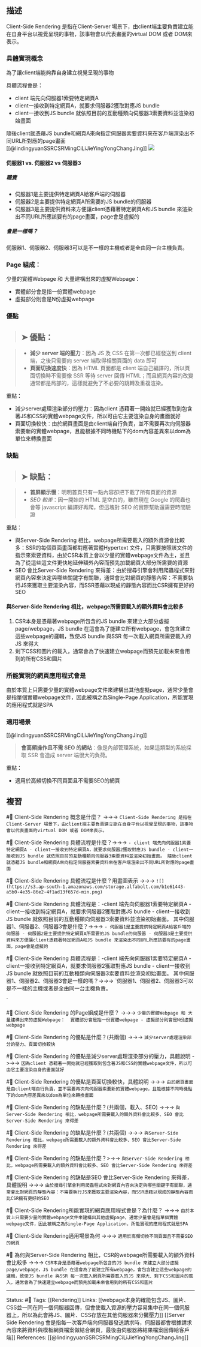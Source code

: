 ## 描述

Client-Side Rendering 是指在Client-Server 場景下，由client端主要負責建立能在自身平台以視覺呈現的事物，該事物會以代表畫面的virtual DOM 或者 DOM來表示。



### 具體實現概念

為了讓client端能夠靠自身建立視覺呈現的事物

具體流程會是：
- client 端先向伺服器1索要特定網頁A
- client一接收到特定網頁A，就要求伺服器2獲取對應JS bundle
- client一接收到JS bundle 就依照目前的互動種類向伺服器3索要資料並渲染初始畫面

隨後client就憑藉JS bundle和網頁A來向指定伺服器索要資料來在客戶端渲染出不同URL所對應的page畫面
[[@lindingyuanSSRCSRMingCiLiJieYingYongChangJing]]
![](https://s3.ap-south-1.amazonaws.com/storage.alfabolt.com/b1e61443-a5b0-4e35-86e2-4f1ad13f657d-min.png)


#### 伺服器1 vs. 伺服器2 vs 伺服器3

#####  職責
- 伺服器1是主要提供特定網頁A給客戶端的伺服器
- 伺服器2是主要提供特定網頁A所需要的JS bundle的伺服器
- 伺服器3是主要提供資料來方便讓client憑藉著特定網頁A和JS bundle 來渲染出不同URL所應該要有的page畫面，page會是虛擬的

##### 會是一樣嗎？

伺服器1、伺服器2、伺服器3可以是不一樣的主機或者是全由同一台主機負責。


### Page 組成：
少量的實體Webpage 和 大量建構出來的虛擬Webpage：
- 實體部分會是指一份實體webpage
- 虛擬部分則會是N份虛擬webpage


### 優點

> ## ➤ 優點：

> -   **減少 server 端的壓力**：因為 JS 及 CSS 在第一次都已經發送到 client 端，之後只需要向 server 端取得相關頁面的 data 即可
> -   **頁面切換速度快**：因為 HTML 頁面都是 client 端自己編譯的，所以頁面切換時不需要像 SSR 等待 server 回傳 HTML；而且網頁內容的改變通常都是局部的，這樣就避免了不必要的跳轉及重複渲染。


重點：
- 減少server處理渲染部分的壓力：因為client 憑藉著一開始就已經獲取到包含著JS和CSS的實體webpage文件，所以可由它主要渲染自身的畫面就好
- 頁面切換較快：由於網頁畫面是由client端自行負責，並不需要再次向伺服器索要新的實體webpage，且能根據不同時機點下的dom內容差異來以dom為單位來轉換畫面

### 缺點

> ## ➤ 缺點：

> -   **首屏顯示慢**：明明首頁只有一點內容卻把下載了所有頁面的資源
> -   _SEO 較差_：因一開始的 HTML 是空白的，雖然現在 Google 的爬蟲也會等 javascript 編譯好再爬，但這塊對 SEO 的實際幫助還需要時間驗證

重點：
- 與Server-Side Rendering 相比，webpage所需要載入的額外資源會比較多：SSR的每個頁面畫面都對應著實體Hypertext 文件，只需要按照該文件的指示來索要資料，由於CSR本質上會以少量的實體webpage文件為主，並且為了從這些這文件更快地延伸額外內容而預先加載網頁大部分所需要的資源
- SEO 會比Server-Side Rendering 來得差：由於搜尋引擎會利用爬蟲程式來對網頁內容來決定與哪些關鍵字有關聯，通常會比對網頁的靜態內容：不需要執行JS來獲取主要渲染內容，而SSR憑藉以現成的靜態內容而比CSR擁有更好的SEO

#### 與Server-Side Rendering 相比，webpage所需要載入的額外資料會比較多

1. CSR本身是憑藉著webpage所包含的JS bundle 來建立大部分虛擬page/webpage，JS bundle 在這會為了能建立所有webpage，會包含建立這些webpage的邏輯，致使JS bundle 與SSR 每一次載入網頁所需要載入的JS 來得大
2. 剩下CSS和圖片的載入，通常會為了快速建立webpage而預先加載未來會用到的所有CSS和圖片


### 所能實現的網頁應用程式會是

由於本質上只需要少量的實體webpage文件來建構出其他虛擬page，通常少量會是指單個實體webpage文件，因此被稱之為Single-Page Application，所能實現的應用程式就是SPA

### 適用場景
[[@lindingyuanSSRCSRMingCiLiJieYingYongChangJing]]
> **會高頻操作且不需 SEO 的網站**：像是內部管理系統，如果這類型的系統採取 SSR 會造成 server 端很大的負荷。

重點：
- 適用於高頻切換不同頁面且不需要SEO的網頁

## 複習

#🧠 Client-Side Rendering  概念是什麼？ ->->-> `Client-Side Rendering 是指在Client-Server 場景下，由client端主要負責建立能在自身平台以視覺呈現的事物，該事物會以代表畫面的virtual DOM 或者 DOM來表示。`
<!--SR:!2022-11-28,21,250-->

#🧠 Client-Side Rendering  具體流程是什麼？->->-> `- client 端先向伺服器1索要特定網頁A - client一接收到特定網頁A，就要求伺服器2獲取對應JS bundle - client一接收到JS bundle 就依照目前的互動種類向伺服器3索要資料並渲染初始畫面。 隨後client就憑藉JS bundle和網頁A來向指定伺服器索要資料來在客戶端渲染出不同URL所對應的page畫面`
<!--SR:!2022-12-06,27,250-->


#🧠 Client-Side Rendering  具體流程是什麼？用畫圖表示 ->->-> `![](https://s3.ap-south-1.amazonaws.com/storage.alfabolt.com/b1e61443-a5b0-4e35-86e2-4f1ad13f657d-min.png)`
<!--SR:!2022-12-05,26,250-->


#🧠 Client-Side Rendering  具體流程是：-client 端先向伺服器1索要特定網頁A - client一接收到特定網頁A，就要求伺服器2獲取對應JS bundle - client一接收到JS bundle 就依照目前的互動種類向伺服器3索要資料並渲染初始畫面。 其中伺服器1、伺服器2、伺服器3會是什麼？->->-> `- 伺服器1是主要提供特定網頁A給客戶端的伺服器 - 伺服器2是主要提供特定網頁A所需要的JS bundle的伺服器 - 伺服器3是主要提供資料來方便讓client憑藉著特定網頁A和JS bundle 來渲染出不同URL所應該要有的page畫面，page會是虛擬的`
<!--SR:!2022-11-29,22,250-->

#🧠 Client-Side Rendering  具體流程是：-client 端先向伺服器1索要特定網頁A - client一接收到特定網頁A，就要求伺服器2獲取對應JS bundle - client一接收到JS bundle 就依照目前的互動種類向伺服器3索要資料並渲染初始畫面。 其中伺服器1、伺服器2、伺服器3會是一樣的嗎？->->-> `伺服器1、伺服器2、伺服器3可以是不一樣的主機或者是全由同一台主機負責。
<!--SR:!2022-12-04,26,250-->
`

#🧠 Client-Side Rendering 的Page組成是什麼？ ->->-> `少量的實體Webpage 和 大量建構出來的虛擬Webpage：  實體部分會是指一份實體webpage - 虛擬部分則會是N份虛擬webpage`
<!--SR:!2022-12-07,28,250-->

#🧠 Client-Side Rendering 的優點是什麼？(共兩個) ->->-> `減少server處理渲染部分的壓力、頁面切換較快`
<!--SR:!2022-12-04,26,250-->

#🧠 Client-Side Rendering 的優點是減少server處理渲染部分的壓力，具體說明 ->->-> `因為client 憑藉著一開始就已經獲取到包含著JS和CSS的實體webpage文件，所以可由它主要渲染自身的畫面就好`
<!--SR:!2022-12-28,39,250-->

#🧠 Client-Side Rendering 的優點是頁面切換較快，具體說明 ->->-> `由於網頁畫面是由client端自行負責，並不需要再次向伺服器索要新的實體webpage，且能根據不同時機點下的dom內容差異來以dom為單位來轉換畫面`
<!--SR:!2023-01-02,42,250-->

#🧠 Client-Side Rendering 的缺點是什麼？(共兩個，載入、SEO) ->->-> `與Server-Side Rendering 相比，webpage所需要載入的額外資料會比較多、SEO 會比Server-Side Rendering 來得差`
<!--SR:!2022-12-10,23,250-->


#🧠 Client-Side Rendering 的缺點是什麼？(共兩個) ->->-> `與Server-Side Rendering 相比，webpage所需要載入的額外資料會比較多、SEO 會比Server-Side Rendering 來得差`
<!--SR:!2022-12-16,27,250-->


#🧠 Client-Side Rendering 的缺點是什麼？>->-> `與Server-Side Rendering 相比，webpage所需要載入的額外資料會比較多、SEO 會比Server-Side Rendering 來得差`



#🧠 Client-Side Rendering 的缺點是SEO 會比Server-Side Rendering 來得差，具體說明 ->->-> `由於搜尋引擎會利用爬蟲程式來對網頁內容來決定與哪些關鍵字有關聯，通常會比對網頁的靜態內容：不需要執行JS來獲取主要渲染內容，而SSR憑藉以現成的靜態內容而比CSR擁有更好的SEO`
<!--SR:!2022-12-05,26,250-->


#🧠 Client-Side Rendering所能實現的網頁應用程式會是？為什麼？ ->->-> `由於本質上只需要少量的實體webpage文件來建構出其他虛擬page，通常少量會是指單個實體webpage文件，因此被稱之為Single-Page Application，所能實現的應用程式就是SPA`
<!--SR:!2022-11-24,18,250-->

#🧠 Client-Side Rendering適用場景為何 ->->-> `適用於高頻切換不同頁面且不需要SEO的網頁`
<!--SR:!2022-12-30,40,250-->

#🧠 為何與Server-Side Rendering 相比，CSR的webpage所需要載入的額外資料會比較多 ->->-> `CSR本身是憑藉著webpage所包含的JS bundle 來建立大部分虛擬page/webpage，JS bundle 在這會為了能建立所有webpage，會包含建立這些webpage的邏輯，致使JS bundle 與SSR 每一次載入網頁所需要載入的JS 來得大、剩下CSS和圖片的載入，通常會為了快速建立webpage而預先加載未來會用到的所有CSS和圖片`
<!--SR:!2022-12-08,28,250-->


---
Status: #🌱 
Tags:
[[Rendering]]
Links:
[[webpage本身的確能包含JS、圖片、CSS並一同在同一個伺服器回傳，但會使載入資源的壓力容易集中在同一個伺服器上，所以為此會將JS、圖片、CSS存放在其他伺服器來分攤壓力]]
[[Server Side Rendering 會是指每一次客戶端向伺服器發送請求時，伺服器都會根據請求內容來將資料與模板網頁檔案做結合網頁，最後由伺服器將結果檔案回傳給客戶端]]
References:
[[@lindingyuanSSRCSRMingCiLiJieYingYongChangJing]]